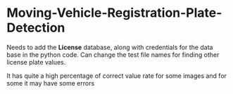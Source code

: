# Moving-Vehicle-Registration-Plate-Detection

Needs to add the **License** database, along with credentials for the data base in the python code.
Can change the test file names for finding other license plate values.

It has quite a high percentage of correct value rate for some images and for some it may have some errors
